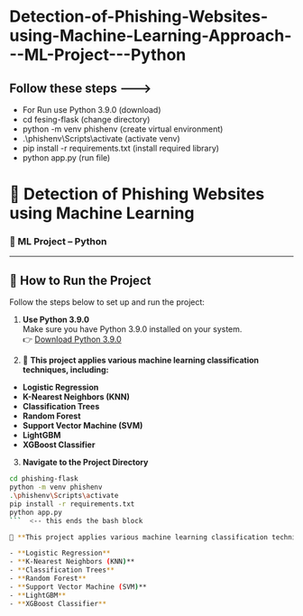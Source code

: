 # Detection-of-Phishing-Websites-using-Machine-Learning-Approach---ML-Project---Python
## Follow these steps --->
- For Run use Python 3.9.0 (download)
- cd fesing-flask (change directory)
- python -m venv phishenv (create virtual environment)
- .\phishenv\Scripts\activate (activate venv)
- pip install -r requirements.txt (install required library)
- python app.py (run file)

# 🎯 Detection of Phishing Websites using Machine Learning  
### 🧠 ML Project – Python  

---

## 🚀 How to Run the Project

Follow the steps below to set up and run the project:

1. **Use Python 3.9.0**  
   Make sure you have Python 3.9.0 installed on your system.  
   👉 [Download Python 3.9.0](https://www.python.org/downloads/release/python-390/)
   
3. 📌 **This project applies various machine learning classification techniques, including:**

- **Logistic Regression**
- **K-Nearest Neighbors (KNN)**
- **Classification Trees**
- **Random Forest**
- **Support Vector Machine (SVM)**
- **LightGBM**
- **XGBoost Classifier**


3. **Navigate to the Project Directory**

```bash
cd phishing-flask
python -m venv phishenv
.\phishenv\Scripts\activate
pip install -r requirements.txt
python app.py
```  <-- this ends the bash block

📌 **This project applies various machine learning classification techniques, including:**

- **Logistic Regression**
- **K-Nearest Neighbors (KNN)**
- **Classification Trees**
- **Random Forest**
- **Support Vector Machine (SVM)**
- **LightGBM**
- **XGBoost Classifier**


